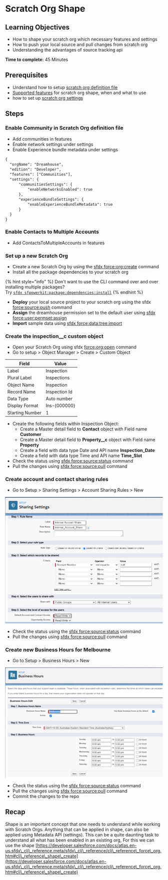 # Scratch Org Shape

## Learning Objectives

* How to shape your scratch org which necessary features and settings
* How to push your local source and pull changes from scratch org
* Understanding the advantages of source tracking api

**Time to complete:** 45 Minutes

## Prerequisites

* Understand how to setup [scratch org definition file](https://developer.salesforce.com/docs/atlas.en-us.sfdx\_dev.meta/sfdx\_dev/sfdx\_dev\_scratch\_orgs\_def\_file.htm)
* [Supported features](https://developer.salesforce.com/docs/atlas.en-us.sfdx\_dev.meta/sfdx\_dev/sfdx\_dev\_scratch\_orgs\_def\_file\_config\_values.htm#sfdx\_dev\_scratch\_orgs\_def\_file\_config\_values) for scratch org shape, when and what to use
* how to set up [scratch org settings](https://developer.salesforce.com/docs/atlas.en-us.sfdx\_dev.meta/sfdx\_dev/sfdx\_dev\_scratch\_orgs\_settings.htm)

## Steps

### Enable Community in Scratch Org definition file

* Add communities in features
* Enable network settings under settings
* Enable Experience bundle metadata under settings

```
{
  "orgName": "Dreamhouse",
  "edition": "Developer",
  "features": ["Communities"],
  "settings": {
      "communitiesSettings": {
          "enableNetworksEnabled": true
      },
      "experienceBundleSettings": {
          "enableExperienceBundleMetadata": true
      }
  }
}
```

### Enable Contacts to Multiple Accounts

* Add ContactsToMultipleAccounts in features

### Set up a new Scratch Org

* Create a new Scratch Org by using the [sfdx force:org:create](https://developer.salesforce.com/docs/atlas.en-us.sfdx\_cli\_reference.meta/sfdx\_cli\_reference/cli\_reference\_force\_org.htm#cli\_reference\_create) command
* Install all the package dependencies to your scratch org

{% hint style="info" %}
Don't want to use the CLI command over and over installing multiple packages?\
Try [`sfdx sfpowerkit:package:dependencies:install`](https://github.com/accenture/sfpowerkit/#sfpowerkitpackagedependenciesinstall)
{% endhint %}

* **Deploy** your local source project to your scratch org using the sfdx [force:source:push](https://developer.salesforce.com/docs/atlas.en-us.sfdx\_cli\_reference.meta/sfdx\_cli\_reference/cli\_reference\_force\_source.htm#cli\_reference\_push) command
* **Assign** the dreamhouse permission set to the default user using [sfdx force:user:permset:assign](https://developer.salesforce.com/docs/atlas.en-us.sfdx\_cli\_reference.meta/sfdx\_cli\_reference/cli\_reference\_force\_user.htm#cli\_reference\_permset\_assign)
* **Import** sample data using [sfdx force:data:tree:import](https://developer.salesforce.com/docs/atlas.en-us.sfdx\_cli\_reference.meta/sfdx\_cli\_reference/cli\_reference\_force\_data.htm#cli\_reference\_tree\_import)

### Create the inspection\_\_c custom object

* Open your Scratch Org using sfdx [force:org:open](https://developer.salesforce.com/docs/atlas.en-us.sfdx\_cli\_reference.meta/sfdx\_cli\_reference/cli\_reference\_force\_org.htm#cli\_reference\_create) command
* Go to setup > Object Manager > Create > Custom Object

| Field           | Value         |
| --------------- | ------------- |
| Label           | Inspection    |
| Plural Label    | Inspections   |
| Object Name     | Inspection    |
| Record Name     | Inspection Id |
| Data Type       | Auto number   |
| Display Format  | Ins-{000000}  |
| Starting Number | 1             |

* Create the following fields within Inspection Object:
  * Create a Master detail field to **Contact** object with Field name **Customer**
  * Create a Master detail field to **Property\_\_c** object with Field name **Property**
  * Create a field with data type Date and API name **Inspection\_Date**
  * Create a field with data type Time and API name **Time\_Slot**
* Check the status using [sfdx force:source:status](https://developer.salesforce.com/docs/atlas.en-us.sfdx\_cli\_reference.meta/sfdx\_cli\_reference/cli\_reference\_force\_source.htm#cli\_reference\_status) command
* Pull the changes using [sfdx force:source:pull](https://developer.salesforce.com/docs/atlas.en-us.sfdx\_cli\_reference.meta/sfdx\_cli\_reference/cli\_reference\_force\_source.htm#cli\_reference\_pull) command

### Create account and contact sharing rules

* Go to Setup > Sharing Settings > Account Sharing Rules > New

![The details to be used on the sharing rule](<../../.gitbook/assets/image (4).png>)

* Check the status using the [sfdx force:source:status](https://developer.salesforce.com/docs/atlas.en-us.sfdx\_cli\_reference.meta/sfdx\_cli\_reference/cli\_reference\_force\_source.htm#cli\_reference\_status) command
* Pull the changes using [sfdx force:source:pull](https://developer.salesforce.com/docs/atlas.en-us.sfdx\_cli\_reference.meta/sfdx\_cli\_reference/cli\_reference\_force\_source.htm#cli\_reference\_pull) command

### Create new Business Hours for Melbourne

* Go to Setup > Business Hours > New

![The details to be used on the business hours](<../../.gitbook/assets/image (18) (1) (1) (1) (1) (1) (1) (1).png>)

* Check the status using the [sfdx force:source:status](https://developer.salesforce.com/docs/atlas.en-us.sfdx\_cli\_reference.meta/sfdx\_cli\_reference/cli\_reference\_force\_source.htm#cli\_reference\_status) command
* Pull the changes using [sfdx force:source:pull](https://developer.salesforce.com/docs/atlas.en-us.sfdx\_cli\_reference.meta/sfdx\_cli\_reference/cli\_reference\_force\_source.htm#cli\_reference\_pull) command
* Commit the changes to the repo

## **Recap**

Shape is an important concept that one needs to understand while working with Scratch Orgs. Anything that can be applied in shape, can also be applied using Metadata API (settings). This can be a quite daunting task to understand all what has been enabled in an existing org, For this we can use the shape [https://developer.salesforce.com/docs/atlas.en-us.sfdx\_cli\_reference.meta/sfdx\_cli\_reference/cli\_reference\_force\_org.htm#cli\_reference\_shape\_create](https://developer.salesforce.com/docs/atlas.en-us.sfdx\_cli\_reference.meta/sfdx\_cli\_reference/cli\_reference\_force\_org.htm#cli\_reference\_shape\_create)
